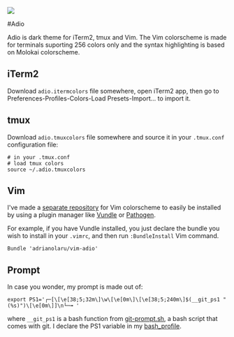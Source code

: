 ![](https://raw.github.com/adrianolaru/adio-theme/master/images/adio-theme.png)

#Adio

Adio is dark theme for iTerm2, tmux and Vim. The Vim colorscheme is made for
terminals suporting 256 colors only and the syntax highlighting is based on
Molokai colorscheme.

## iTerm2

Download `adio.itermcolors` file somewhere, open iTerm2 app, then go to
Preferences-Profiles-Colors-Load Presets-Import... to import it.

## tmux 

Download `adio.tmuxcolors` file somewhere and source it in your `.tmux.conf`
configuration file:

    # in your .tmux.conf
    # load tmux colors
    source ~/.adio.tmuxcolors  

## Vim 

I've made a [separate repository](https://github.com/adrianolaru/vim-adio) for
Vim colorscheme to easily be installed by using a plugin manager like
[Vundle](https://github.com/gmarik/vundle) or
[Pathogen](https://github.com/tpope/vim-pathogen).

For example, if you have Vundle installed, you just declare the bundle you wish
to install in your `.vimrc`, and then run `:BundleInstall` Vim command.

    Bundle 'adrianolaru/vim-adio'

## Prompt

In case you wonder, my prompt is made out of:

    export PS1='┌─[\[\e[38;5;32m\]\w\[\e[0m\]\[\e[38;5;240m\]$(__git_ps1 " (%s)")\[\e[0m\]]\n└─╼ '

where `__git_ps1` is a bash function from [git-prompt.sh](https://github.com/git/git/blob/master/contrib/completion/git-prompt.sh), a bash script that comes with git. I declare the PS1 variable in my [bash_profile](https://github.com/adrianolaru/dotfiles/blob/master/bash_profile).
